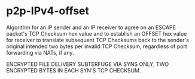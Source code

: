 # p2p-IPv4-offset
Algorithm for an IP sender and an IP receiver to agree on an ESCAPE packet's TCP Checksum hex value and to establish an OFFSET hex value for receiver to translate subsequent TCP Checksums back to the sender's original intended two bytes per invalid TCP Checksum, regardless of port forwarding via NATs, if any.

  ENCRYPTED FILE DELIVERY SUBTERFUGE VIA SYNS ONLY, TWO ENCRYPTED BYTES IN EACH SYN'S TCP CHECKSUM. 
